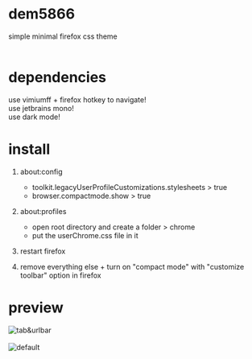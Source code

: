# dem5866
simple minimal firefox css theme
<br>
<br>
# dependencies
use vimiumff + firefox hotkey to navigate!<br>
use jetbrains mono!<br>
use dark mode!<br>

# install

1. about:config
   - toolkit.legacyUserProfileCustomizations.stylesheets > true
   - browser.compactmode.show > true

2. about:profiles
   - open root directory and create a folder > chrome
   - put the userChrome.css file in it
  
3. restart firefox

4. remove everything else + turn on "compact mode" with "customize toolbar" option in firefox



# preview
![tab&urlbar](https://github.com/user-attachments/assets/2ab83628-e0a6-4b1a-a91f-ed02ca7c8c99)<br>
<br>
![default](https://github.com/user-attachments/assets/1a8224f4-9731-4bf2-adc5-0c184dbbcd90)

